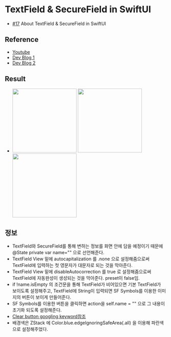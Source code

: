 # TextField & SecureField in SwiftUI
- [#17](https://www.youtube.com/watch?v=l0X4j_yMT9U&list=PLgOlaPUIbynqyJHiTEv7CFaXd8g5jtogT) About TextField &amp; SecureField in SwiftUI


## Reference
- [Youtube](https://www.youtube.com/watch?v=l0X4j_yMT9U&list=PLgOlaPUIbynqyJHiTEv7CFaXd8g5jtogT)
- [Dev Blog 1](https://seons-dev.tistory.com/5)
- [Dev Blog 2](https://seons-dev.tistory.com/4?category=855551)

## Result
- <img src = "https://user-images.githubusercontent.com/83416999/119268907-fb44b180-bc2f-11eb-8225-3240908ae9d0.png" width="200rem"> <img src="https://user-images.githubusercontent.com/83416999/119268909-fc75de80-bc2f-11eb-99f2-cc9496061246.png" width="200rem"> <img src="https://user-images.githubusercontent.com/83416999/119268910-fda70b80-bc2f-11eb-8041-8189d51aeead.png" width="200rem">


## 정보
 - TextField와 SecureField를 통해 변하는 정보를 화면 안에 담을 예정이기 때문에 @State private var name="" 으로 선언해준다.
 - TextField View 밑에 autocapitalization 를 .none 으로 설정해줌으로써 TextField에 입력하는 첫 영문자가 대문자로 되는 것을 막아준다.
 - TextField View 밑에 disableAutocorrection 를 true 로 설정해줌으로써 TextField에 자동완성이 생성되는 것을 막아준다. preset이 false임.
 - if !name.isEmpty 의 조건문을 통해 TextField가 비어있으면 기본 TextField가 보이도록 설정해주고, TextField에 String이 입력되면 SF Symbols를 이용한 이미지의 버튼이 보이게 만들어준다.
 - SF Symbols를 이용한 버튼을 클릭하면 action을 self.name = "" 으로 그 내용이 초기화 되도록 설정해준다.
 - [Clear button googling keyword](https://www.google.com/search?q=swiftui+textfield+clear+button)[참조](https://stackoverflow.com/questions/58200555/swiftui-add-clearbutton-to-textfield)
 - 배경색은 ZStack 에 Color.blue.edgeIgnoringSafeArea(.all) 을 이용해 파란색으로 설정해주었다.  
